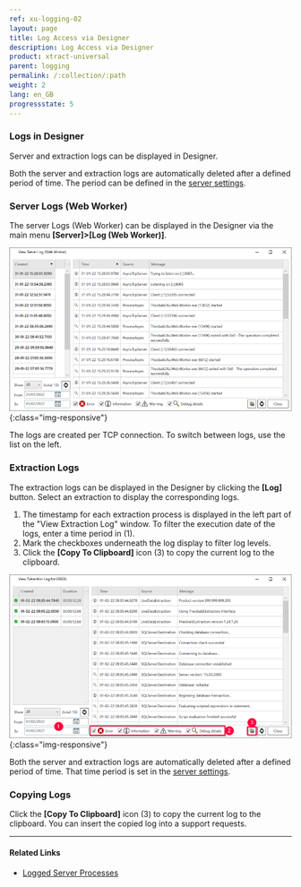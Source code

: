 ```yaml
---
ref: xu-logging-02
layout: page
title: Log Access via Designer
description: Log Access via Designer
product: xtract-universal
parent: logging
permalink: /:collection/:path
weight: 2
lang: en_GB
progressstate: 5
---
```



### Logs in Designer
Server and extraction logs can be displayed in Designer.

Both the server and extraction logs are automatically deleted after a defined period of time. The period can be defined in the [server settings](../server/server-settings).

### Server Logs (Web Worker)

The server Logs (Web Worker) can be displayed in the Designer via the main menu **[Server]>[Log (Web Worker)]**.

![View-Server-Log](/img/content/View-Server-Log.png){:class="img-responsive"}
 
The logs are created per TCP connection. To switch between logs, use the list on the left. 

### Extraction Logs

The extraction logs can be displayed in the Designer by clicking the **[Log]** button. 
Select an extraction to display the corresponding logs. 

1. The timestamp for each extraction process is displayed in the left part of the "View Extraction Log" window.
To filter the execution date of the logs, enter a time period in (1).
2. Mark the checkboxes underneath the log display to filter log levels.
3. Click the **[Copy To Clipboard]** icon (3) to copy the current log to the clipboard. 

![View-Extraction-Log](/img/content/View-Extraction-Log.png){:class="img-responsive"} 

Both the server and extraction logs are automatically deleted after a defined period of time. 
That time period is set in the [server settings](../server/server-settings).

### Copying Logs
Click the **[Copy To Clipboard]** icon (3) to copy the current log to the clipboard. 
You can insert the copied log into a support requests.


****
#### Related Links
- [Logged Server Processes](../server)
